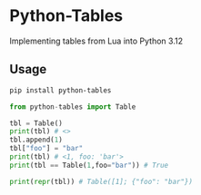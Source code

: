 # Python-Tables
Implementing tables from Lua into Python 3.12

## Usage

```bash
pip install python-tables
```

```py
from python-tables import Table

tbl = Table()
print(tbl) # <>
tbl.append(1)
tbl["foo"] = "bar"
print(tbl) # <1, foo: 'bar'>
print(tbl == Table(1,foo="bar")) # True

print(repr(tbl)) # Table([1]; {"foo": "bar"})